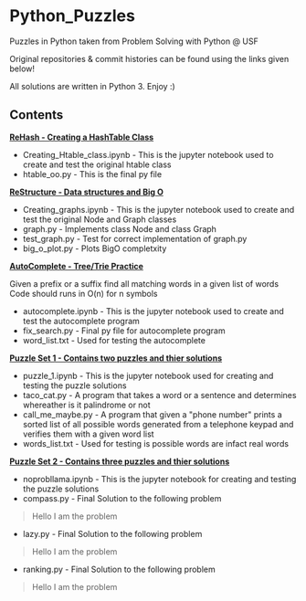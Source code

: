 # Python_Puzzles

Puzzles in Python taken from Problem Solving with Python @ USF

Original repositories & commit histories can be found using the links given below! 

All solutions are written in Python 3. Enjoy :)

## Contents

**[ReHash - Creating a HashTable Class](https://github.com/USF-MSAN689/rehash-danielleasavage)**
* Creating_Htable_class.ipynb - This is the jupyter notebook used to create and test the original htable class
* htable_oo.py - This is the final py file

**[ReStructure - Data structures and Big O](https://github.com/USF-MSAN689/restructure-danielleasavage)**
* Creating_graphs.ipynb - This is the jupyter notebook used to create and test the original Node and Graph classes
* graph.py - Implements class Node and class Graph
* test_graph.py - Test for correct implementation of graph.py
* big_o_plot.py - Plots BigO completxity

**[AutoComplete - Tree/Trie Practice](https://github.com/USF-MSAN689/autocomplete-danielleasavage)**

Given a prefix or a suffix find all matching words in a given list of words Code should runs in O(n) for n symbols
* autocomplete.ipynb - This is the jupyter notebook used to create and test the autocomplete program
* fix_search.py - Final py file for autocomplete program
* word_list.txt - Used for testing the autocomplete

**[Puzzle Set 1 - Contains two puzzles and thier solutions](https://github.com/USF-MSAN689/taco-cat-is-calling-danielleasavage)** 
* puzzle_1.ipynb - This is the jupyter notebook used for creating and testing the puzzle solutions
* taco_cat.py - A program that takes a word or a sentence and determines whereather is it palindrome or not
* call_me_maybe.py - A program that given a "phone number" prints a sorted list of all possible words generated from a telephone keypad and verifies them with a given word list
* words_list.txt - Used for testing is possible words are infact real words

**[Puzzle Set 2 - Contains three puzzles and thier solutions](https://github.com/USF-MSAN689/noprobllamma-danielleasavage)**
* noprobllama.ipynb - This is the jupyter notebook for creating and testing the puzzle solutions
* compass.py - Final Solution to the following problem
> Hello I am the problem
* lazy.py - Final Solution to the following problem
> Hello I am the problem
* ranking.py - Final Solution to the following problem
> Hello I am the problem

